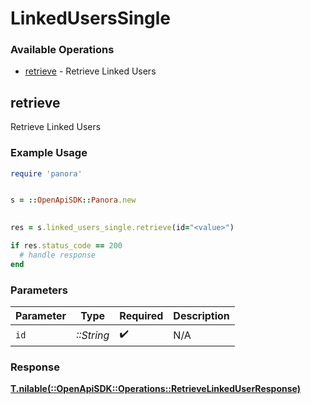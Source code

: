 # LinkedUsersSingle


### Available Operations

* [retrieve](#retrieve) - Retrieve Linked Users

## retrieve

Retrieve Linked Users

### Example Usage

```ruby
require 'panora'


s = ::OpenApiSDK::Panora.new

    
res = s.linked_users_single.retrieve(id="<value>")

if res.status_code == 200
  # handle response
end

```

### Parameters

| Parameter          | Type               | Required           | Description        |
| ------------------ | ------------------ | ------------------ | ------------------ |
| `id`               | *::String*         | :heavy_check_mark: | N/A                |


### Response

**[T.nilable(::OpenApiSDK::Operations::RetrieveLinkedUserResponse)](../../models/operations/retrievelinkeduserresponse.md)**

